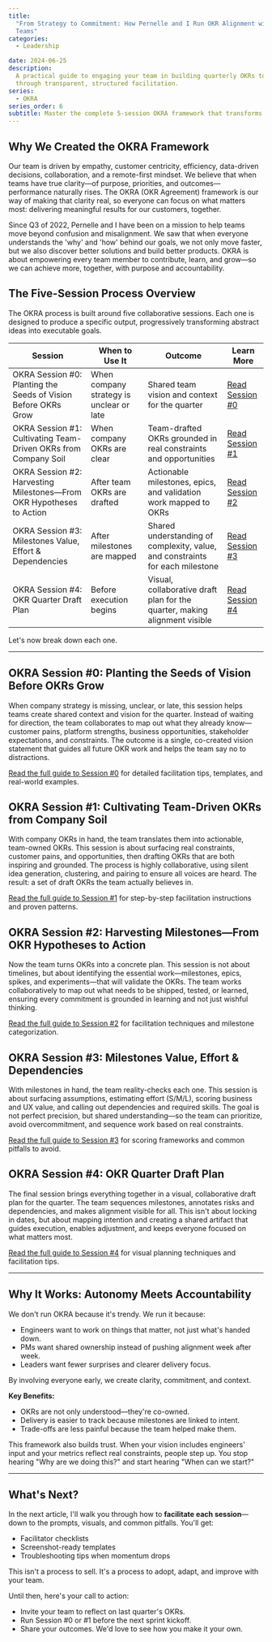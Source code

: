 ```yaml
---
title:
  "From Strategy to Commitment: How Pernelle and I Run OKR Alignment with Our
  Teams"
categories:
  - Leadership

date: 2024-06-25
description:
  A practical guide to engaging your team in building quarterly OKRs together
  through transparent, structured facilitation.
series:
  - OKRA
series_order: 6
subtitle: Master the complete 5-session OKRA framework that transforms abstract company goals into team-owned OKRs with full buy-in and clear execution plans
---
```


## Why We Created the OKRA Framework

Our team is driven by empathy, customer centricity, efficiency, data-driven decisions, collaboration, and a remote-first mindset. We believe that when teams have true clarity—of purpose, priorities, and outcomes—performance naturally rises. The OKRA (OKR Agreement) framework is our way of making that clarity real, so everyone can focus on what matters most: delivering meaningful results for our customers, together.

Since Q3 of 2022, Pernelle and I have been on a mission to help teams move beyond confusion and misalignment. We saw that when everyone understands the 'why' and 'how' behind our goals, we not only move faster, but we also discover better solutions and build better products. OKRA is about empowering every team member to contribute, learn, and grow—so we can achieve more, together, with purpose and accountability.

## The Five-Session Process Overview

The OKRA process is built around five collaborative sessions. Each one is designed to produce a specific output, progressively transforming abstract ideas into executable goals.

| Session                                                              | When to Use It                           | Outcome                                                                       | Learn More                                                                           |
| -------------------------------------------------------------------- | ---------------------------------------- | ----------------------------------------------------------------------------- | ------------------------------------------------------------------------------------ |
| OKRA Session #0: Planting the Seeds of Vision Before OKRs Grow       | When company strategy is unclear or late | Shared team vision and context for the quarter                                | [Read Session #0](/posts/2023-03-18-session-0-product-vision/)                       |
| OKRA Session #1: Cultivating Team-Driven OKRs from Company Soil      | When company OKRs are clear              | Team-drafted OKRs grounded in real constraints and opportunities              | [Read Session #1](/posts/2023-04-08-session-1-okrs-ideation/)                        |
| OKRA Session #2: Harvesting Milestones—From OKR Hypotheses to Action | After team OKRs are drafted              | Actionable milestones, epics, and validation work mapped to OKRs              | [Read Session #2](/posts/2023-04-18-session-2-milestones-brainstorming/)             |
| OKRA Session #3: Milestones Value, Effort & Dependencies             | After milestones are mapped              | Shared understanding of complexity, value, and constraints for each milestone | [Read Session #3](/posts/2024-04-08-session-3-milestones-effort-value-dependencies/) |
| OKRA Session #4: OKR Quarter Draft Plan                              | Before execution begins                  | Visual, collaborative draft plan for the quarter, making alignment visible    | [Read Session #4](/posts/2024-05-10-session-4-quarter-draft-plan/)                   |

Let's now break down each one.

---

## OKRA Session #0: Planting the Seeds of Vision Before OKRs Grow

When company strategy is missing, unclear, or late, this session helps teams create shared context and vision for the quarter. Instead of waiting for direction, the team collaborates to map out what they already know—customer pains, platform strengths, business opportunities, stakeholder expectations, and constraints. The outcome is a single, co-created vision statement that guides all future OKR work and helps the team say no to distractions.

[Read the full guide to Session #0](/posts/2023-03-18-session-0-product-vision/) for detailed facilitation tips, templates, and real-world examples.

## OKRA Session #1: Cultivating Team-Driven OKRs from Company Soil

With company OKRs in hand, the team translates them into actionable, team-owned OKRs. This session is about surfacing real constraints, customer pains, and opportunities, then drafting OKRs that are both inspiring and grounded. The process is highly collaborative, using silent idea generation, clustering, and pairing to ensure all voices are heard. The result: a set of draft OKRs the team actually believes in.

[Read the full guide to Session #1](/posts/2023-04-08-session-1-okrs-ideation/) for step-by-step facilitation instructions and proven patterns.

## OKRA Session #2: Harvesting Milestones—From OKR Hypotheses to Action

Now the team turns OKRs into a concrete plan. This session is not about timelines, but about identifying the essential work—milestones, epics, spikes, and experiments—that will validate the OKRs. The team works collaboratively to map out what needs to be shipped, tested, or learned, ensuring every commitment is grounded in learning and not just wishful thinking.

[Read the full guide to Session #2](/posts/2023-04-18-session-2-milestones-brainstorming/) for facilitation techniques and milestone categorization.

## OKRA Session #3: Milestones Value, Effort & Dependencies

With milestones in hand, the team reality-checks each one. This session is about surfacing assumptions, estimating effort (S/M/L), scoring business and UX value, and calling out dependencies and required skills. The goal is not perfect precision, but shared understanding—so the team can prioritize, avoid overcommitment, and sequence work based on real constraints.

[Read the full guide to Session #3](/posts/2024-04-08-session-3-milestones-effort-value-dependencies/) for scoring frameworks and common pitfalls to avoid.

## OKRA Session #4: OKR Quarter Draft Plan

The final session brings everything together in a visual, collaborative draft plan for the quarter. The team sequences milestones, annotates risks and dependencies, and makes alignment visible for all. This isn't about locking in dates, but about mapping intention and creating a shared artifact that guides execution, enables adjustment, and keeps everyone focused on what matters most.

[Read the full guide to Session #4](/posts/2024-05-10-session-4-quarter-draft-plan/) for visual planning techniques and facilitation tips.

---

## Why It Works: Autonomy Meets Accountability

We don't run OKRA because it's trendy. We run it because:

- Engineers want to work on things that matter, not just what's handed down.
- PMs want shared ownership instead of pushing alignment week after week.
- Leaders want fewer surprises and clearer delivery focus.

By involving everyone early, we create clarity, commitment, and context.

**Key Benefits:**

- OKRs are not only understood—they're co-owned.
- Delivery is easier to track because milestones are linked to intent.
- Trade-offs are less painful because the team helped make them.

This framework also builds trust. When your vision includes engineers' input and your metrics reflect real constraints, people step up. You stop hearing "Why are we doing this?" and start hearing "When can we start?"

---

## What's Next?

In the next article, I'll walk you through how to **facilitate each session**—down to the prompts, visuals, and common pitfalls. You'll get:

- Facilitator checklists
- Screenshot-ready templates
- Troubleshooting tips when momentum drops

This isn't a process to sell. It's a process to adopt, adapt, and improve with your team.

Until then, here's your call to action:

- Invite your team to reflect on last quarter's OKRs.
- Run Session #0 or #1 before the next sprint kickoff.
- Share your outcomes. We'd love to see how you make it your own.
